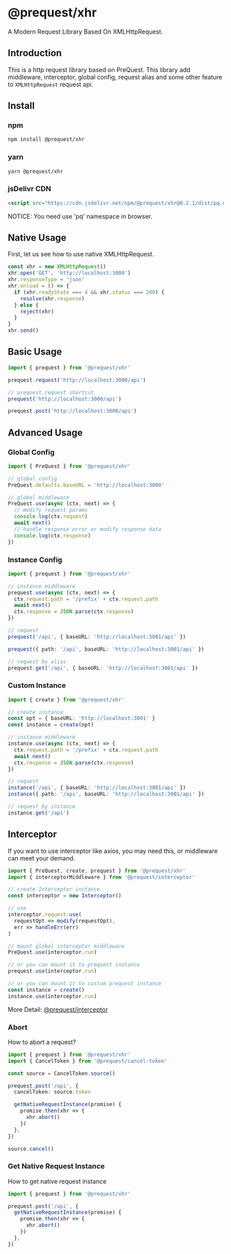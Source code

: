 # @prequest/xhr

A Modern Request Library Based On XMLHttpRequest.

## Introduction

This is a http request library based on PreQuest. This library add middleware, interceptor, global config, request alias and some other feature to `XMLHttpRequest` request api.

## Install

### npm

```bash
npm install @prequest/xhr
```

### yarn

```bash
yarn @prequest/xhr
```

### jsDelivr CDN

```html
<script src="https://cdn.jsdelivr.net/npm/@prequest/xhr@0.2.1/dist/pq.umd.development.min.js"></script>
```

NOTICE: You need use 'pq' namespace in browser.

## Native Usage

First, let us see how to use native XMLHttpRequest.

```ts
const xhr = new XMLHttpRequest()
xhr.open('GET', 'http://localhost:3000')
xhr.responseType = 'json'
xhr.onload = () => {
  if (xhr.readyState === 4 && xhr.status === 200) {
    resolve(xhr.response)
  } else {
    reject(xhr)
  }
}
xhr.send()
```

## Basic Usage

```ts
import { prequest } from '@prequest/xhr'

prequest.request('http://localhost:3000/api')

// prequest.request shortcut
prequest('http://localhost:3000/api')

prequest.post('http://localhost:3000/api')
```

## Advanced Usage

### Global Config

```ts
import { PreQuest } from '@prequest/xhr'

// global config
PreQuest.defaults.baseURL = 'http://localhost:3000'

// global middleware
PreQuest.use(async (ctx, next) => {
  // modify request params
  console.log(ctx.request)
  await next()
  // handle response error or modify response data
  console.log(ctx.response)
})
```

### Instance Config

```ts
import { prequest } from '@prequest/xhr'

// instance middleware
prequest.use(async (ctx, next) => {
  ctx.request.path = '/prefix' + ctx.request.path
  await next()
  ctx.response = JSON.parse(ctx.response)
})

// request
prequest('/api', { baseURL: 'http://localhost:3001/api' })

prequest({ path: '/api', baseURL: 'http://localhost:3001/api' })

// request by alias
prequest.get('/api', { baseURL: 'http://localhost:3001/api' })
```

### Custom Instance

```ts
import { create } from '@prequest/xhr'

// create instance
const opt = { baseURL: 'http://localhost:3001' }
const instance = create(opt)

// instance middleware
instance.use(async (ctx, next) => {
  ctx.request.path = '/prefix' + ctx.request.path
  await next()
  ctx.response = JSON.parse(ctx.response)
})

// request
instance('/api', { baseURL: 'http://localhost:3001/api' })
instance({ path: '/api', baseURL: 'http://localhost:3001/api' })

// request by instance
instance.get('/api')
```

## Interceptor

If you want to use interceptor like axios, you may need this, or middleware can meet your demand.

```ts
import { PreQuest, create, prequest } from '@prequest/xhr'
import { interceptorMiddleware } from '@prequest/interceptor'

// create Interceptor instance
const interceptor = new Interceptor()

// use
interceptor.request.use(
  requestOpt => modify(requestOpt),
  err => handleErr(err)
)

// mount global interceptor middleware
PreQuest.use(interceptor.run)

// or you can mount it to prequest instance
prequest.use(interceptor.run)

// or you can mount it to custom prequest instance
const instance = create()
instance.use(interceptor.run)
```

More Detail: [@prequest/interceptor](https://github.com/xdoer/PreQuest/blob/main/packages/interceptor/README.md)

### Abort

How to abort a request?

```ts
import { prequest } from '@prequest/xhr'
import { CancelToken } from '@prequest/cancel-token'

const source = CancelToken.source()

prequest.post('/api', {
  cancelToken: source.token

  getNativeRequestInstance(promise) {
    promise.then(xhr => {
      xhr.abort()
    })
  },
})

source.cancel()
```

### Get Native Request Instance

How to get native request instance

```ts
import { prequest } from '@prequest/xhr'

prequest.post('/api', {
  getNativeRequestInstance(promise) {
    promise.then(xhr => {
      xhr.abort()
    })
  },
})
```
